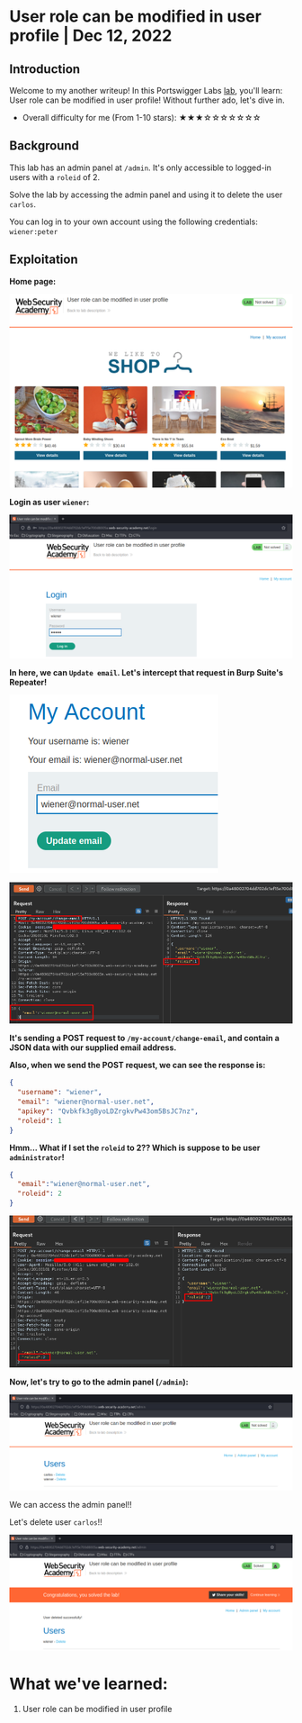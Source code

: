 # User role can be modified in user profile | Dec 12, 2022

## Introduction

Welcome to my another writeup! In this Portswigger Labs [lab](https://portswigger.net/web-security/access-control/lab-user-role-can-be-modified-in-user-profile), you'll learn: User role can be modified in user profile! Without further ado, let's dive in.

- Overall difficulty for me (From 1-10 stars): ★★★☆☆☆☆☆☆☆

## Background

This lab has an admin panel at `/admin`. It's only accessible to logged-in users with a `roleid` of 2.

Solve the lab by accessing the admin panel and using it to delete the user `carlos`.

You can log in to your own account using the following credentials: `wiener:peter`

## Exploitation

**Home page:**

![](https://raw.githubusercontent.com/siunam321/CTF-Writeups/main/Portswigger-Labs/Access-Control/AC-4/images/Pasted%20image%2020221212044715.png)

**Login as user `wiener`:**

![](https://raw.githubusercontent.com/siunam321/CTF-Writeups/main/Portswigger-Labs/Access-Control/AC-4/images/Pasted%20image%2020221212044735.png)

**In here, we can `Update email`. Let's intercept that request in Burp Suite's Repeater!**

![](https://raw.githubusercontent.com/siunam321/CTF-Writeups/main/Portswigger-Labs/Access-Control/AC-4/images/Pasted%20image%2020221212045522.png)

![](https://raw.githubusercontent.com/siunam321/CTF-Writeups/main/Portswigger-Labs/Access-Control/AC-4/images/Pasted%20image%2020221212050356.png)

**It's sending a POST request to `/my-account/change-email`, and contain a JSON data with our supplied email address.**

**Also, when we send the POST request, we can see the response is:**
```json
{
  "username": "wiener",
  "email": "wiener@normal-user.net",
  "apikey": "Qvbkfk3gByoLDZrgkvPw43om5BsJC7nz",
  "roleid": 1
}
```

**Hmm... What if I set the `roleid` to 2?? Which is suppose to be user `administrator`!**
```json
{
  "email":"wiener@normal-user.net",
  "roleid": 2
}
```

![](https://raw.githubusercontent.com/siunam321/CTF-Writeups/main/Portswigger-Labs/Access-Control/AC-4/images/Pasted%20image%2020221212051310.png)

**Now, let's try to go to the admin panel (`/admin`):**

![](https://raw.githubusercontent.com/siunam321/CTF-Writeups/main/Portswigger-Labs/Access-Control/AC-4/images/Pasted%20image%2020221212050743.png)

We can access the admin panel!!

Let's delete user `carlos`!!

![](https://raw.githubusercontent.com/siunam321/CTF-Writeups/main/Portswigger-Labs/Access-Control/AC-4/images/Pasted%20image%2020221212050810.png)

# What we've learned:

1. User role can be modified in user profile
